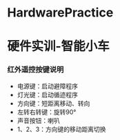 # HardwarePractice
# 硬件实训-智能小车
### 红外遥控按键说明
- 电源键：启动避障程序
- 灯光键：启动循迹程序
- 方向键：短距离移动、转向
- 左转右转键：旋转90°
- 声音按钮：喇叭
- 1、2、3：方向键的移动距离切换



